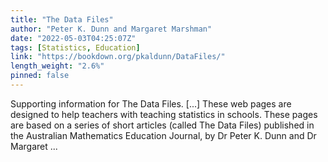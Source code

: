 ```yaml
---
title: "The Data Files"
author: "Peter K. Dunn and Margaret Marshman"
date: "2022-05-03T04:25:07Z"
tags: [Statistics, Education]
link: "https://bookdown.org/pkaldunn/DataFiles/"
length_weight: "2.6%"
pinned: false
---
```


Supporting information for The Data Files. [...] These web pages are designed to help teachers with teaching statistics in schools. These pages are based on a series of short articles
(called The Data Files)
published in the
Australian Mathematics Education Journal,
by
Dr Peter K. Dunn
and
Dr Margaret ...
